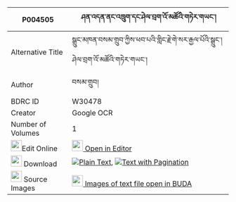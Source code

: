 |P004505|ཤན་འདན་ནང་འཁྲུག་དང་ཤེལ་བྲག་འོ་མཚོའི་གཏེར་གཡང་། 
| --- | --- 
|Alternative Title |སྒྲུང་མཁན་བསམ་གྲུབ་ཀྱིས་ཕབ་པའི་གླིང་རྗེ་གེ་སར་རྒྱལ་པོའི་སྒྲུང་། ཤེལ་བྲག་འོ་མཚོའི་གཏེར་གཡང་།
|Author| བསམ་གྲུབ།
|BDRC ID | W30478
|Creator | Google OCR
|Number of Volumes| 1
|<img width="25" src="https://img.icons8.com/color/25/000000/edit-property.png">Edit Online| [<img width="25" src="https://avatars.githubusercontent.com/u/45091458?s=200&v=4"> Open in Editor](http://editor.openpecha.org/P004505)
|<img width="25" src="https://img.icons8.com/fluent/48/000000/download-2.png"/>  Download | [![](https://img.icons8.com/color/20/000000/txt.png)Plain Text](https://github.com/Openpecha/P004505/releases/download/v2/shen_den_nangtruk_dang_shel_dr_plain_P004505.zip), [![](https://img.icons8.com/color/20/000000/txt.png)Text with Pagination](https://github.com/Openpecha/P004505/releases/download/v2/shen_den_nangtruk_dang_shel_dr_pages_P004505.zip)
|<img width="25" src="https://img.icons8.com/plasticine/100/000000/pictures-folder.png"/>  Source Images | [<img width="25" src="https://library.bdrc.io/icons/BUDA-small.svg"> Images of text file open in BUDA](https://library.bdrc.io/show/bdr:W30478)